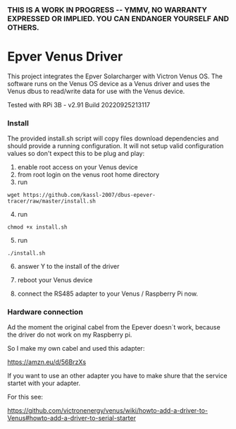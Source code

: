 ### THIS IS A WORK IN PROGRESS -- YMMV, NO WARRANTY EXPRESSED OR IMPLIED. YOU CAN ENDANGER YOURSELF AND OTHERS.

# Epver Venus Driver
This project integrates the Epver Solarcharger with Victron Venus OS. The software runs on the Venus OS device as a Venus driver and uses the Venus dbus to read/write data for use with the Venus device.

Tested with RPi 3B - v2.91 Build 20220925213117
### Install

The provided install.sh script will copy files download dependencies and should provide a running configuration. It will not setup valid configuration values so don't expect this to be plug and play:

1. enable root access on your Venus device
2. from root login on the venus root home directory
3. run
```
wget https://github.com/kassl-2007/dbus-epever-tracer/raw/master/install.sh
```
4. run 
```
chmod +x install.sh
```
5. run
```
./install.sh
```
6. answer Y to the install of the driver
7. reboot your Venus device

8. connect the RS485 adapter to your Venus / Raspberry Pi now.
### Hardware connection

Ad the moment the original cabel from the Epever doesn´t work, because the driver do not work on my Raspberry pi.

So I make my own cabel and used this adapter:

https://amzn.eu/d/56BrzXs

If you want to use an other adapter you have to make shure that the service startet with your adapter.

For this see:

https://github.com/victronenergy/venus/wiki/howto-add-a-driver-to-Venus#howto-add-a-driver-to-serial-starter
